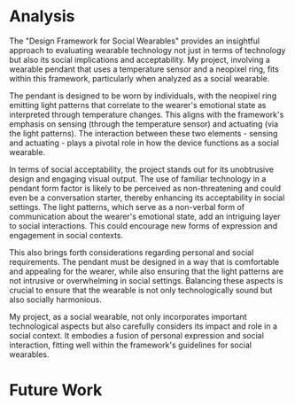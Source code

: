 # Analysis 

The "Design Framework for Social Wearables" provides an insightful approach to evaluating wearable technology not just in terms of technology but also its social implications and acceptability. My project, involving a wearable pendant that uses a temperature sensor and a neopixel ring, fits within this framework, particularly when analyzed as a social wearable.

The pendant is designed to be worn by individuals, with the neopixel ring emitting light patterns that correlate to the wearer's emotional state as interpreted through temperature changes. This aligns with the framework's emphasis on sensing (through the temperature sensor) and actuating (via the light patterns). The interaction between these two elements - sensing and actuating - plays a pivotal role in how the device functions as a social wearable.

In terms of social acceptability, the project stands out for its unobtrusive design and engaging visual output. The use of familiar technology in a pendant form factor is likely to be perceived as non-threatening and could even be a conversation starter, thereby enhancing its acceptability in social settings. The light patterns, which serve as a non-verbal form of communication about the wearer's emotional state, add an intriguing layer to social interactions. This could encourage new forms of expression and engagement in social contexts.

This also brings forth considerations regarding personal and social requirements. The pendant must be designed in a way that is comfortable and appealing for the wearer, while also ensuring that the light patterns are not intrusive or overwhelming in social settings. Balancing these aspects is crucial to ensure that the wearable is not only technologically sound but also socially harmonious.

My project, as a social wearable, not only incorporates important technological aspects but also carefully considers its impact and role in a social context. It embodies a fusion of personal expression and social interaction, fitting well within the framework's guidelines for social wearables.

# Future Work
